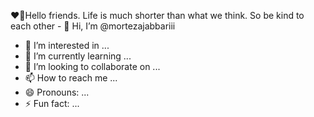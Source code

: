 ♥🥰Hello friends. Life is much shorter than what we think. So be kind to each other - 👋 Hi, I’m @mortezajabbariii
- 👀 I’m interested in ...
- 🌱 I’m currently learning ...
- 💞️ I’m looking to collaborate on ...
- 📫 How to reach me ...
- 😄 Pronouns: ...
- ⚡ Fun fact: ...

<!---
mortezajabbariii/mortezajabbariii is a ✨ special ✨ repository because its `README.md` (this file) appears on your GitHub profile.
You can click the Preview link to take a look at your changes.
--->
